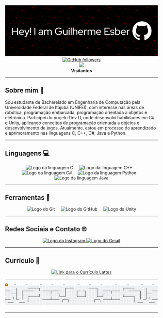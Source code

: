 <div align="center">
  
  ![Header Image](https://github.com/MelzitoZz/MelzitoZz/blob/main/header-image.png)
  <br>
  [![GitHub followers](https://img.shields.io/github/followers/MelzitoZz?style=social)](https://github.com/MelzitoZz)
  <br>
  [![](https://hits.sh/github.com/MelzitoZz.svg?label=:&color=2b9348&style=flat-square)](https://hits.sh/github.com/MelzitoZz/)
  <br>
  <b>Visitantes</b>
  <br>
</div>


---

## Sobre mim 👦

Sou estudante de Bacharelado em Engenharia de Computação pela Universidade Federal de Itajubá (UNIFEI), com interesse nas áreas de robótica, programação embarcada, programação orientada a objetos e eletrônica. Participei do projeto Dev U, onde desenvolvi habilidades em C# e Unity, aplicando conceitos de programação orientada a objetos e desenvolvimento de jogos. Atualmente, estou em processo de aprendizado e aprimoramento nas linguagens C, C++, C#, Java e Python.

---

## Linguagens 💻

<div align="center">
    <img src="https://cdn.jsdelivr.net/gh/devicons/devicon/icons/c/c-original.svg" height="40" alt="Logo da linguagem C" />
    <img width="12" />
    <img src="https://cdn.jsdelivr.net/gh/devicons/devicon/icons/cplusplus/cplusplus-original.svg" height="40" alt="Logo da linguagem C++" />
    <img width="12" />
    <img src="https://cdn.jsdelivr.net/gh/devicons/devicon/icons/csharp/csharp-original.svg" height="40" alt="Logo da linguagem C#" />
    <img width="12" />
    <img src="https://cdn.jsdelivr.net/gh/devicons/devicon/icons/python/python-original.svg" height="40" alt="Logo da linguagem Python" />
    <img width="12" />
    <img src="https://cdn.jsdelivr.net/gh/devicons/devicon/icons/java/java-original.svg" height="40" alt="Logo da linguagem Java" />
</div>

---

## Ferramentas 🔧

<div align="center">
    <img src="https://cdn.jsdelivr.net/gh/devicons/devicon/icons/git/git-original.svg" height="40" alt="Logo do Git" />
    <img width="12" />
    <img src="https://cdn.jsdelivr.net/gh/devicons/devicon/icons/github/github-original.svg" height="40" alt="Logo do GitHub" />
    <img width="12" />
    <img src="https://cdn.jsdelivr.net/gh/devicons/devicon/icons/unity/unity-original.svg" height="40" alt="Logo da Unity" />
</div>

---

## Redes Sociais e Contato 🌐

<div align="center">
  <a href="https://www.instagram.com/guilherme_esber/" target="_blank" rel="noopener noreferrer">
    <img src="https://img.shields.io/static/v1?message=Instagram&logo=instagram&label=&color=E4405F&logoColor=white&style=for-the-badge" height="35" alt="Logo do Instagram" />
  </a>
  
  <!--
  <a href="https://discord.gg/vXPj84MD" target="_blank" rel="noopener noreferrer">
    <img src="https://img.shields.io/static/v1?message=Discord&logo=discord&label=&color=7289DA&logoColor=white&style=for-the-badge" height="35" alt="Logo do Discord" />
  </a>
  -->
  
  <a href="mailto:guilherme.esber@gmail.com" target="_blank" rel="noopener noreferrer">
    <img src="https://img.shields.io/static/v1?message=Gmail&logo=gmail&label=&color=D14836&logoColor=white&style=for-the-badge" height="35" alt="Logo do Gmail" />
  </a>
</div>

---

## Currículo 📄

<div align="center">
  <a href="https://lattes.cnpq.br/1858745640388458" target="_blank" rel="noopener noreferrer">
    <img src="https://img.shields.io/static/v1?message=Curr%C3%ADculo%20Lattes&logo=education&label=&color=blue&logoColor=white&style=for-the-badge" height="35" alt="Link para o Currículo Lattes" />
  </a>
</div>

<!--
---

<picture>
  <source media="(prefers-color-scheme: dark)" srcset="https://raw.githubusercontent.com/MelzitoZz/MelzitoZz/output-cobrinha/github-contribution-grid-snake-dark.svg">
  <source media="(prefers-color-scheme: light)" srcset="https://raw.githubusercontent.com/MelzitoZz/MelzitoZz/output-cobrinha/github-contribution-grid-snake.svg">
  <img alt="Gráfico de Contribuição - Cobrinha" src="https://raw.githubusercontent.com/MelzitoZz/MelzitoZz/output-cobrinha/github-contribution-grid-snake.svg">
</picture>
-->

---

<picture>
  <source media="(prefers-color-scheme: dark)" srcset="https://raw.githubusercontent.com/MelzitoZz/MelzitoZz/output-pacman/pacman-contribution-graph-dark.svg">
  <source media="(prefers-color-scheme: light)" srcset="https://raw.githubusercontent.com/MelzitoZz/MelzitoZz/output-pacman/pacman-contribution-graph.svg">
  <img alt="Gráfico de Contribuição - Pacman" src="https://raw.githubusercontent.com/MelzitoZz/MelzitoZz/output-pacman/pacman-contribution-graph.svg">
</picture>

---
